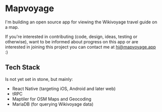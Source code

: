 # Mapvoyage

I'm building an open source app for viewing the Wikivoyage travel guide on a map. 

If you're interested in contributing (code, design, ideas, testing or otherwise), want to be informed about progress on this app or are interested in joining this project you can contact me at hi@mapvoyage.app :) 

## Tech Stack
Is not yet set in stone, but mainly:
* React Native (targeting iOS, Android and later web)
* tRPC
* Maptiler for OSM Maps and Geocoding
* MariaDB (for querying Wikivoyage data)
